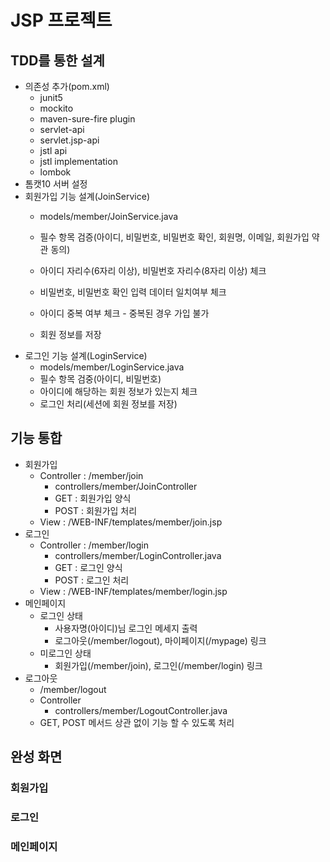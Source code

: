 # JSP 프로젝트

## TDD를 통한 설계
- 의존성 추가(pom.xml)
  - junit5
  - mockito
  - maven-sure-fire plugin
  - servlet-api
  - servlet.jsp-api
  - jstl api
  - jstl implementation
  - lombok
- 톰캣10 서버 설정
- 회원가입 기능 설계(JoinService)
    - models/member/JoinService.java
    - 필수 항목 검증(아이디, 비밀번호, 비밀번호 확인, 회원명, 이메일, 회원가입 약관 동의)
    - 아이디 자리수(6자리 이상), 비밀번호 자리수(8자리 이상) 체크 
    - 비밀번호, 비밀번호 확인 입력 데이터 일치여부 체크
    - 아이디 중복 여부 체크 - 중복된 경우 가입 불가

    - 회원 정보를 저장 
- 로그인 기능 설계(LoginService)
    - models/member/LoginService.java
    - 필수 항목 검중(아이디, 비밀번호)
    - 아이디에 해당하는 회원 정보가 있는지 체크
    - 로그인 처리(세션에 회원 정보를 저장)

## 기능 통합
- 회원가입
  - Controller : /member/join
    - controllers/member/JoinController
    - GET : 회원가입 양식
    - POST : 회원가입 처리
  - View : /WEB-INF/templates/member/join.jsp
- 로그인
  - Controller : /member/login
    - controllers/member/LoginController.java
    - GET : 로그인 양식
    - POST : 로그인 처리
  - View : /WEB-INF/templates/member/login.jsp
- 메인페이지
  - 로그인 상태 
    - 사용자명(아이디)님 로그인 메세지 출력
    - 로그아웃(/member/logout), 마이페이지(/mypage) 링크
  - 미로그인 상태
    - 회원가입(/member/join), 로그인(/member/login) 링크
- 로그아웃
  - /member/logout
  - Controller
    - controllers/member/LogoutController.java
  - GET, POST 메서드 상관 없이 기능 할 수 있도록 처리

## 완성 화면
### 회원가입

### 로그인

### 메인페이지